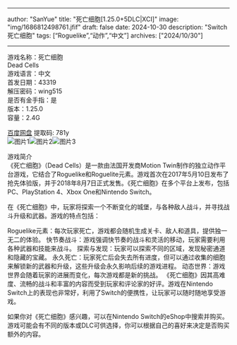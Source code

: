 
---
author: "SanYue"
title: "死亡细胞[1.25.0+5DLC|XCI]"
image: "img/1686812498761.jfif"
draft: false
date: 2024-10-30
description: "Switch 死亡细胞"
tags: [“Roguelike”,“动作”,“中文”]
archives: ["2024/10/30"]

---

游戏名称：死亡细胞   
Dead Cells    
游戏语言：中文  
首发日期：43319  
解压密码：wing515  
是否有金手指：是  
版本：1.25.0   
容量：2.4G

[百度网盘](https://pan.baidu.com/s/18Mpzy4iT3rbcticWS6hpiQ) 提取码: 781y  
![图片1](img/c95a9ce6c66674a6.jpg)![图片2](img/d88bc1468ee67fa1fc56.jpg)![图片3](img/b73c9927e3.jpg)  

游戏简介  
《死亡细胞》（Dead Cells）是一款由法国开发商Motion Twin制作的独立动作平台游戏，它结合了Roguelike和Roguelite元素。游戏首次在2017年5月10日发布了抢先体验版，并于2018年8月7日正式发售。《死亡细胞》在多个平台上发布，包括PC、PlayStation 4、Xbox One和Nintendo Switch。

在《死亡细胞》中，玩家将探索一个不断变化的城堡，与各种敌人战斗，并寻找战斗升级和武器。游戏的特点包括：

Roguelike元素：每次玩家死亡，游戏都会随机生成关卡、敌人和道具，提供独一无二的体验。
快节奏战斗：游戏强调快节奏的战斗和灵活的移动，玩家需要利用各种武器和技能来战斗。
探索与发现：玩家可以探索不同的区域，发现秘密通道和隐藏的宝藏。
永久死亡：玩家死亡后会失去所有进度，但可以通过收集的细胞来解锁新的武器和升级，这些升级会永久影响后续的游戏进程。
动态世界：游戏世界会随着玩家的进展而变化，每次游戏都是新的挑战。
《死亡细胞》因其高难度、流畅的战斗和丰富的内容而受到玩家和评论家的好评。游戏在Nintendo Switch上的表现也非常好，利用了Switch的便携性，让玩家可以随时随地享受游戏。

如果你对《死亡细胞》感兴趣，可以在Nintendo Switch的eShop中搜索并购买。游戏可能会有不同的版本或DLC可供选择，你可以根据自己的喜好来决定是否购买额外的内容。
